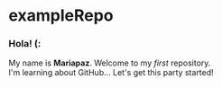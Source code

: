 # exampleRepo
### Hola! (:

My name is **Mariapaz**. Welcome to my *first* repository. <br>
I'm learning about GitHub... Let's get this party started!
